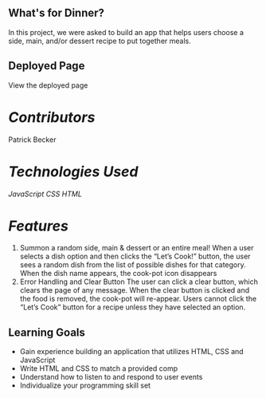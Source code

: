 ## What's for Dinner?

In this project, we were asked to build an app that helps users choose a side, main, and/or dessert recipe to put together meals.

## Deployed Page

View the deployed page 

*Contributors*
==============
Patrick Becker

*Technologies Used*
=================
_JavaScript_
_CSS_
_HTML_

*Features*
==========================

1. Summon a random side, main & dessert or an entire meal!
When a user selects a dish option and then clicks the “Let’s Cook!” button, the user sees a random dish from the list of possible dishes for that category. When the dish name appears, the cook-pot icon disappears
2. Error Handling and Clear Button
The user can click a clear button, which clears the page of any message. When the clear button is clicked and the food is removed, the cook-pot will re-appear. Users cannot click the “Let’s Cook” button for a recipe unless they have selected an option.
## Learning Goals

- Gain experience building an application that utilizes HTML, CSS and JavaScript
- Write HTML and CSS to match a provided comp
- Understand how to listen to and respond to user events
- Individualize your programming skill set
